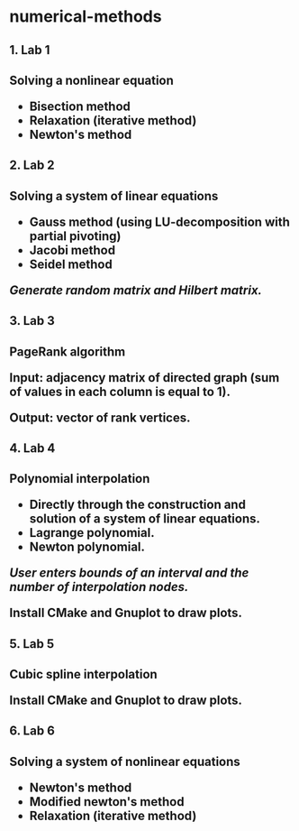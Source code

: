 # numerical-methods

<h2>1. Lab 1<h2>

__Solving a nonlinear equation__

- Bisection method
- Relaxation (iterative method)
- Newton's method

<h2>2. Lab 2<h2>

__Solving a system of linear equations__

- Gauss method (using LU-decomposition with partial pivoting)
- Jacobi method
- Seidel method 

*Generate random matrix and Hilbert matrix.*

<h2>3. Lab 3<h2>

__PageRank algorithm__

Input: adjacency matrix of directed graph (sum of values in each column is equal to 1).

Output: vector of rank vertices. 

<h2>4. Lab 4<h2>

__Polynomial interpolation__

- Directly through the construction and solution of a system of linear equations.
- Lagrange polynomial.
- Newton polynomial. 

*User enters bounds of an interval and the number of interpolation nodes.*

Install CMake and Gnuplot to draw plots.

<h2>5. Lab 5<h2>

__Cubic spline interpolation__

Install CMake and Gnuplot to draw plots.

<h2>6. Lab 6<h2>

 __Solving a system of nonlinear equations__
 
 - Newton's method
 - Modified newton's method
 - Relaxation (iterative method)




